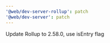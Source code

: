 ```yaml
---
'@web/dev-server-rollup': patch
'@web/dev-server': patch
---
```


Update Rollup to 2.58.0, use isEntry flag
